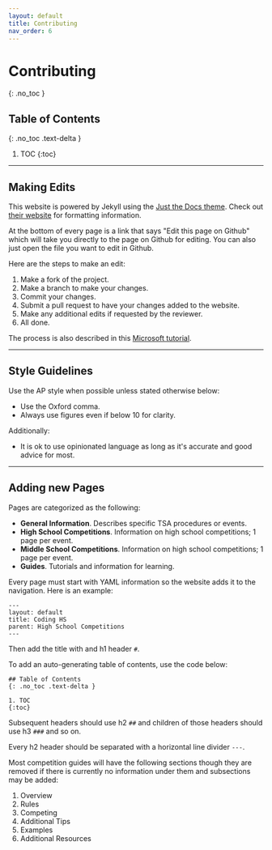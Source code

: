 ```yaml
---
layout: default
title: Contributing
nav_order: 6
---
```


# Contributing
{: .no_toc }

## Table of Contents
{: .no_toc .text-delta }

1. TOC
{:toc}

---

## Making Edits

This website is powered by Jekyll using the [Just the Docs theme](https://github.com/pmarsceill/just-the-docs). Check out [their website](https://pmarsceill.github.io/just-the-docs/) for formatting information.

At the bottom of every page is a link that says "Edit this page on Github" which will take you directly to the page on Github for editing. You can also just open the file you want to edit in Github.

Here are the steps to make an edit:

1. Make a fork of the project.
2. Make a branch to make your changes.
3. Commit your changes.
4. Submit a pull request to have your changes added to the website.
5. Make any additional edits if requested by the reviewer.
6. All done.

The process is also described in this [Microsoft tutorial](https://docs.microsoft.com/en-us/learn/modules/contribute-open-source/).

---

## Style Guidelines

Use the AP style when possible unless stated otherwise below:

- Use the Oxford comma.
- Always use figures even if below 10 for clarity.

Additionally:

- It is ok to use opinionated language as long as it's accurate and good advice for most.

---

## Adding new Pages

Pages are categorized as the following:

- **General Information**. Describes specific TSA procedures or events.
- **High School Competitions**. Information on high school competitions; 1 page per event.
- **Middle School Competitions**. Information on high school competitions; 1 page per event.
- **Guides**. Tutorials and information for learning.

Every page must start with YAML information so the website adds it to the navigation.
Here is an example:

```
---
layout: default
title: Coding HS
parent: High School Competitions
---
```

Then add the title with and h1 header `#`.

To add an auto-generating table of contents, use the code below:

```
## Table of Contents
{: .no_toc .text-delta }

1. TOC
{:toc}
```

Subsequent headers should use h2 `##` and children of those headers should use h3 `###` and so on.

Every h2 header should be separated with a horizontal line divider `---`.

Most competition guides will have the following sections though they are removed if there is currently no information under them and subsections may be added:

1. Overview
2. Rules
3. Competing
4. Additional Tips
5. Examples
6. Additional Resources
